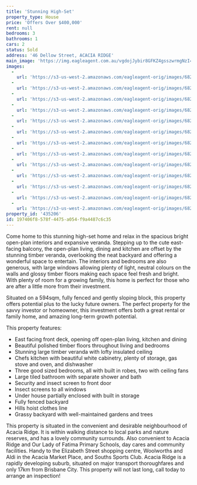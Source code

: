 ```yaml
---
title: 'Stunning High-Set'
property_type: House
price: 'Offers Over $400,000'
rent: null
bedrooms: 3
bathrooms: 1
cars: 2
status: Sold
address: '46 Dellow Street, ACACIA RIDGE'
main_image: 'https://img.eagleagent.com.au/vgdojJybir8GFKZ4gsszwrmgNzI=/1280x854/smart/https://s3-us-west-2.amazonaws.com/eagleagent-orig/images/6821703/127352222-image-M.jpg'
images:
  -
    url: 'https://s3-us-west-2.amazonaws.com/eagleagent-orig/images/6821715/127352222-image-L.jpg'
  -
    url: 'https://s3-us-west-2.amazonaws.com/eagleagent-orig/images/6821714/127352222-image-K.jpg'
  -
    url: 'https://s3-us-west-2.amazonaws.com/eagleagent-orig/images/6821713/127352222-image-J.jpg'
  -
    url: 'https://s3-us-west-2.amazonaws.com/eagleagent-orig/images/6821712/127352222-image-I.jpg'
  -
    url: 'https://s3-us-west-2.amazonaws.com/eagleagent-orig/images/6821711/127352222-image-H.jpg'
  -
    url: 'https://s3-us-west-2.amazonaws.com/eagleagent-orig/images/6821710/127352222-image-G.jpg'
  -
    url: 'https://s3-us-west-2.amazonaws.com/eagleagent-orig/images/6821709/127352222-image-F.jpg'
  -
    url: 'https://s3-us-west-2.amazonaws.com/eagleagent-orig/images/6821708/127352222-image-E.jpg'
  -
    url: 'https://s3-us-west-2.amazonaws.com/eagleagent-orig/images/6821707/127352222-image-D.jpg'
  -
    url: 'https://s3-us-west-2.amazonaws.com/eagleagent-orig/images/6821706/127352222-image-C.jpg'
  -
    url: 'https://s3-us-west-2.amazonaws.com/eagleagent-orig/images/6821705/127352222-image-B.jpg'
  -
    url: 'https://s3-us-west-2.amazonaws.com/eagleagent-orig/images/6821704/127352222-image-A.jpg'
  -
    url: 'https://s3-us-west-2.amazonaws.com/eagleagent-orig/images/6821703/127352222-image-M.jpg'
property_id: '435206'
id: 197406f8-578f-4475-a054-f9a4487c6c35
---
```

Come home to this stunning high-set home and relax in the spacious bright open-plan interiors and expansive veranda. Stepping up to the cute east-facing balcony, the open-plan living, dining and kitchen are offset by the stunning timber veranda, overlooking the neat backyard and offering a wonderful space to entertain. The interiors and bedrooms are also generous, with large windows allowing plenty of light, neutral colours on the walls and glossy timber floors making each space feel fresh and bright. With plenty of room for a growing family, this home is perfect for those who are after a little more from their investment.

Situated on a 594sqm, fully fenced and gently sloping block, this property offers potential plus to the lucky future owners. The perfect property for the savvy investor or homeowner, this investment offers both a great rental or family home, and amazing long-term growth potential.

This property features:

* East facing front deck, opening off open-plan living, kitchen and dining
* Beautiful polished timber floors throughout living and bedrooms
* Stunning large timber veranda with lofty insulated ceiling
* Chefs kitchen with beautiful white cabinetry, plenty of storage, gas stove and oven, and dishwasher
* Three good sized bedrooms, all with built in robes, two with ceiling fans
* Large tiled bathroom with separate shower and bath
* Security and insect screen to front door
* Insect screens to all windows
* Under house partially enclosed with built in storage
* Fully fenced backyard
* Hills hoist clothes line
* Grassy backyard with well-maintained gardens and trees

This property is situated in the convenient and desirable neighbourhood of Acacia Ridge. It is within walking distance to local parks and nature reserves, and has a lovely community surrounds. Also convenient to Acacia Ridge and Our Lady of Fatima Primary Schools, day cares and community facilities. Handy to the Elizabeth Street shopping centre, Woolworths and Aldi in the Acacia Market Place, and Souths Sports Club. Acacia Ridge is a rapidly developing suburb, situated on major transport thoroughfares and only 17km from Brisbane City. This property will not last long, call today to arrange an inspection!